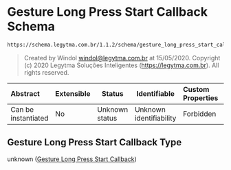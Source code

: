 # Gesture Long Press Start Callback Schema

```txt
https://schema.legytma.com.br/1.1.2/schema/gesture_long_press_start_callback.schema.json
```




> Created by Windol [windol@legytma.com.br](mailto:windol@legytma.com.br) at 15/05/2020.
> Copyright (c) 2020 Legytma Soluções Inteligentes (<https://legytma.com.br>). All rights reserved.
>

| Abstract            | Extensible | Status         | Identifiable            | Custom Properties | Additional Properties | Access Restrictions | Defined In                                                                                                                      |
| :------------------ | ---------- | -------------- | ----------------------- | :---------------- | --------------------- | ------------------- | ------------------------------------------------------------------------------------------------------------------------------- |
| Can be instantiated | No         | Unknown status | Unknown identifiability | Forbidden         | Allowed               | none                | [gesture_long_press_start_callback.schema.json](../schema/gesture_long_press_start_callback.schema.json) |

## Gesture Long Press Start Callback Type

unknown ([Gesture Long Press Start Callback](gesture_long_press_start_callback.md))
